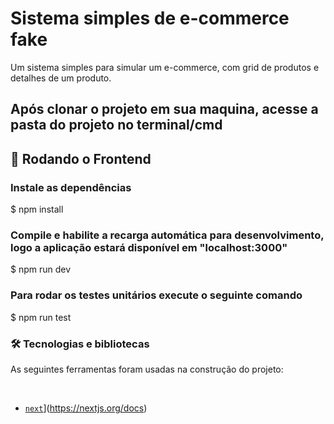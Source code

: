 <h1>Sistema simples de e-commerce fake</h1>
<p>Um sistema simples para simular um e-commerce, com grid de produtos e detalhes de um produto.</p>

<h2>Após clonar o projeto em sua maquina, acesse a pasta do projeto no terminal/cmd</h2>

<h2>🎲 Rodando o Frontend</h2>

<h3>Instale as dependências</h3>
$ npm install

<h3>Compile e habilite a recarga automática para desenvolvimento, logo a aplicação estará disponível em "localhost:3000"</h3>
$ npm run dev

<h3>Para rodar os testes unitários execute o seguinte comando</h3>
$ npm run test

<h3>🛠 Tecnologias e bibliotecas</h3>
<p>As seguintes ferramentas foram usadas na construção do projeto:</p>
<br>

- [`next`](https://nextjs.org/docs/app/building-your-application/optimizing/fonts)](https://nextjs.org/docs)
<br>
